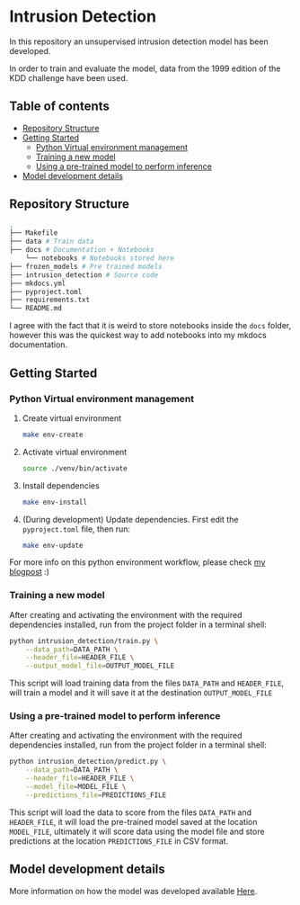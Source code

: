 <!-- omit in TOC -->
# Intrusion Detection

In this repository an unsupervised intrusion detection model has been developed.

In order to train and evaluate the model, data from the 1999 edition of the KDD challenge have been used.

<!-- omit in TOC -->
## Table of contents

- [Repository Structure](#repository-structure)
- [Getting Started](#getting-started)
  - [Python Virtual environment management](#python-virtual-environment-management)
  - [Training a new model](#training-a-new-model)
  - [Using a pre-trained model to perform inference](#using-a-pre-trained-model-to-perform-inference)
- [Model development details](#model-development-details)

## Repository Structure

```bash
.
├── Makefile
├── data # Train data
├── docs # Documentation + Notebooks
    └── notebooks # Notebooks stored here
├── frozen_models # Pre trained models
├── intrusion_detection # Source code
├── mkdocs.yml
├── pyproject.toml
├── requirements.txt
└── README.md
```

I agree with the fact that it is weird to store notebooks inside the `docs` folder, however this was the quickest way to add notebooks into my mkdocs documentation.

## Getting Started

### Python Virtual environment management

1. Create virtual environment

    ```bash
    make env-create
    ```

2. Activate virtual environment

    ```bash
    source ./venv/bin/activate
    ```

3. Install dependencies

    ```bash
    make env-install
    ```

4. (During development) Update dependencies. First edit the `pyproject.toml` file, then run:

    ```bash
    make env-update
    ```

For more info on this python environment workflow, please check [my blogpost](https://claudiosalvatorearcidiacono.github.io/blog/software-engineering/2022/05/28/python-dependency-management-workflow-using-standard-tools.html) :)

### Training a new model

After creating and activating the environment with the required dependencies installed, run from the project folder in a terminal shell:

```bash
python intrusion_detection/train.py \
    --data_path=DATA_PATH \
    --header_file=HEADER_FILE \
    --output_model_file=OUTPUT_MODEL_FILE
```

This script will load training data from the files `DATA_PATH` and `HEADER_FILE`, will train a model and it will save it at the destination `OUTPUT_MODEL_FILE`

### Using a pre-trained model to perform inference

After creating and activating the environment with the required dependencies installed, run from the project folder in a terminal shell:

```bash
python intrusion_detection/predict.py \
    --data_path=DATA_PATH \
    --header_file=HEADER_FILE \
    --model_file=MODEL_FILE \
    --predictions_file=PREDICTIONS_FILE
```

This script will load the data to score from the files `DATA_PATH` and `HEADER_FILE`, it will load the pre-trained model saved at the location `MODEL_FILE`, ultimately it will score data using the model file and store predictions at the location `PREDICTIONS_FILE` in CSV format.

## Model development details

More information on how the model was developed available [Here](https://claudiosalvatorearcidiacono.github.io/intrusion_detection/).
